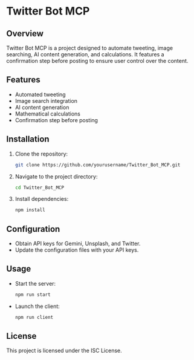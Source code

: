 # Twitter Bot MCP

## Overview

Twitter Bot MCP is a project designed to automate tweeting, image searching, AI content generation, and calculations. It features a confirmation step before posting to ensure user control over the content.

## Features

- Automated tweeting
- Image search integration
- AI content generation
- Mathematical calculations
- Confirmation step before posting

## Installation

1. Clone the repository:
   ```bash
   git clone https://github.com/yourusername/Twitter_Bot_MCP.git
   ```
2. Navigate to the project directory:
   ```bash
   cd Twitter_Bot_MCP
   ```
3. Install dependencies:
   ```bash
   npm install
   ```

## Configuration

- Obtain API keys for Gemini, Unsplash, and Twitter.
- Update the configuration files with your API keys.

## Usage

- Start the server:
  ```bash
  npm run start
  ```
- Launch the client:
  ```bash
  npm run client
  ```

## License

This project is licensed under the ISC License.